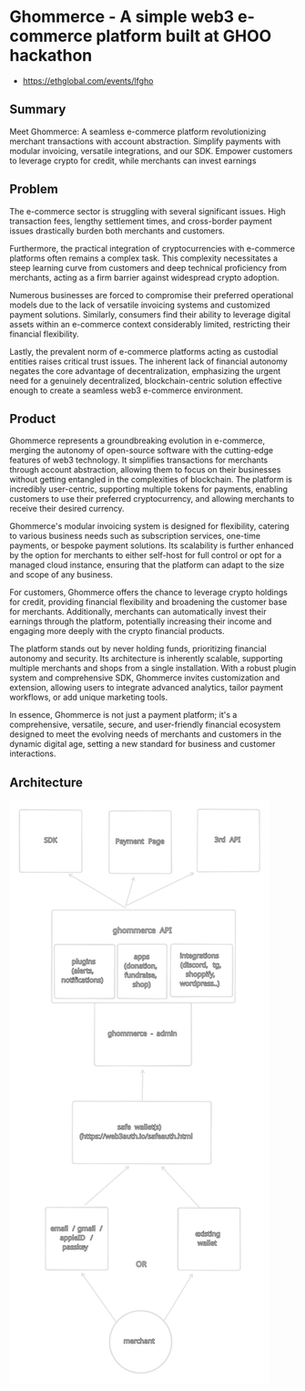 # Ghommerce - A simple web3 e-commerce platform built at GHOO hackathon
- https://ethglobal.com/events/lfgho

## Summary
Meet Ghommerce: A seamless e-commerce platform revolutionizing merchant transactions with account abstraction. Simplify payments with modular invoicing, versatile integrations, and our SDK. Empower customers to leverage crypto for credit, while merchants can invest earnings


## Problem

The e-commerce sector is struggling with several significant issues. High transaction fees, lengthy settlement times, and cross-border payment issues drastically burden both merchants and customers.  

Furthermore, the practical integration of cryptocurrencies with e-commerce platforms often remains a complex task. This complexity necessitates a steep learning curve from customers and deep technical proficiency from merchants, acting as a firm barrier against widespread crypto adoption.  

Numerous businesses are forced to compromise their preferred operational models due to the lack of versatile invoicing systems and customized payment solutions. Similarly, consumers find their ability to leverage digital assets within an e-commerce context considerably limited, restricting their financial flexibility.  

Lastly, the prevalent norm of e-commerce platforms acting as custodial entities raises critical trust issues. The inherent lack of financial autonomy negates the core advantage of decentralization, emphasizing the urgent need for a genuinely decentralized, blockchain-centric solution effective enough to create a seamless web3 e-commerce environment.  

## Product

Ghommerce represents a groundbreaking evolution in e-commerce, merging the autonomy of open-source software with the cutting-edge features of web3 technology. It simplifies transactions for merchants through account abstraction, allowing them to focus on their businesses without getting entangled in the complexities of blockchain. The platform is incredibly user-centric, supporting multiple tokens for payments, enabling customers to use their preferred cryptocurrency, and allowing merchants to receive their desired currency.

Ghommerce's modular invoicing system is designed for flexibility, catering to various business needs such as subscription services, one-time payments, or bespoke payment solutions. Its scalability is further enhanced by the option for merchants to either self-host for full control or opt for a managed cloud instance, ensuring that the platform can adapt to the size and scope of any business.

For customers, Ghommerce offers the chance to leverage crypto holdings for credit, providing financial flexibility and broadening the customer base for merchants. Additionally, merchants can automatically invest their earnings through the platform, potentially increasing their income and engaging more deeply with the crypto financial products.

The platform stands out by never holding funds, prioritizing financial autonomy and security. Its architecture is inherently scalable, supporting multiple merchants and shops from a single installation. With a robust plugin system and comprehensive SDK, Ghommerce invites customization and extension, allowing users to integrate advanced analytics, tailor payment workflows, or add unique marketing tools.

In essence, Ghommerce is not just a payment platform; it's a comprehensive, versatile, secure, and user-friendly financial ecosystem designed to meet the evolving needs of merchants and customers in the dynamic digital age, setting a new standard for business and customer interactions.

## Architecture
![arhitecture-ghommerce.svg](arhitecture-ghommerce.svg)
